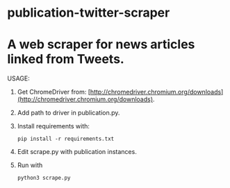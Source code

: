 # publication-twitter-scraper
# A web scraper for news articles linked from Tweets. 

USAGE:

1. Get ChromeDriver from:
    [http://chromedriver.chromium.org/downloads](http://chromedriver.chromium.org/downloads).
2. Add path to driver in publication.py.
3. Install requirements with:

    ```pip install -r requirements.txt```
4. Edit scrape.py with publication instances.
5. Run with 
    ```python
    python3 scrape.py
    ```